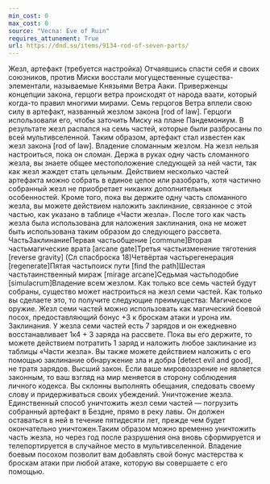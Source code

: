 ```yaml
---
min_cost: 0
max_cost: 0
source: "Vecna: Eve of Ruin"
requires_attunement: True
url: https://dnd.su/items/9134-rod-of-seven-parts/
---
```


Жезл, артефакт (требуется настройка)
Отчаявшись спасти себя и своих союзников, против Миски восстали могущественные существа-элементали, называемые Князьями Ветра Ааки. Приверженцы концепции закона, герцоги ветра происходят от народа ваати, который когда-то правил многими мирами. Семь герцогов Ветра вплели свою силу в артефакт, названный жезлом закона [rod of law]. Герцоги использовали его, чтобы заточить Миску на плане Пандемониум. В результате жезл распался на семь частей, которые были разбросаны по всей мультивселенной. Таким образом, артефакт стал известен как жезл закона [rod of law].
Владение сломанным жезлом. На жезл нельзя настроиться, пока он сломан. Держа в руках одну часть сломанного жезла, вы знаете общее местоположение следующей за ней части, так как жезл жаждет стать цельным. Действием несколько частей артефакта можно собрать в единое целое или разобрать, хотя частично собранный жезл не приобретает никаких дополнительных особенностей.
Кроме того, пока вы держите одну часть сломанного жезла, вы можете действием наложить заклинание, связанное с этой частью, как указано в таблице «Части жезла». После того как часть жезла была использована для наложения заклинания, она не может быть использована таким образом до следующего рассвета.
ЧастьЗаклинаниеПервая частьобщение [commune]Вторая частьмагические врата [arcane gate]Третья частьизменение тяготения [reverse gravity] (Сл спасброска 18)Четвёртая частьрегенерация [regenerate]Пятая частьпоиск пути [find the path]Шестая частьтаинственный мираж [mirage arcane]Седьмая частьподобие [simulacrum]Владение всем жезлом. Как только все семь частей будут собраны, существо может настроиться на жезл семи частей. Как только вы сделаете это, то получите следующие преимущества:
Магическое оружие. Жезл семи частей можно использовать как магический боевой посох, предоставляющий бонус +3 к броскам атаки и урона им.
Заклинания. У жезла семи частей есть 7 зарядов и он ежедневно восстанавливает 1к4 + 3 заряда на рассвете. Пока вы его держите, то можете действием потратить 1 заряд и наложить любое заклинание из таблицы «Части жезла». Вы также можете действием наложить с его помощью заклинание обнаружение зла и добра [detect evil and good], не тратя зарядов.
Высший закон. Если ваше мировоззрение не является законным, то ваш взгляд на мир меняется в сторону соблюдения личного кодекса. Вы склонны выполнять обещания, следовать своему слову и придерживаться своих убеждений.
Уничтожение жезла. Единственный способ уничтожить жезл семи частей — погрузить собранный артефакт в Бездне, прямо в реку лавы. Он должен оставаться в ней в течение пятидесяти лет, прежде чем будет окончательно уничтожен.Таким образом можно временно уничтожить часть жезла, но через год после разрушения она вновь сформируется и телепортируется в случайное место в мультивселенной.
Владение боевым посохом позволит вам добавлять свой бонус мастерства к броскам атаки при любой атаке, которую вы совершаете с его помощью.